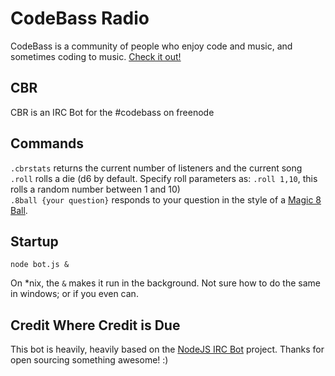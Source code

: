 # CodeBass Radio

CodeBass is a community of people who enjoy code and music, and sometimes coding to music. [Check it out!][codebass]

## CBR
CBR is an IRC Bot for the #codebass on freenode

## Commands
`.cbrstats` returns the current number of listeners and the current song
<br/>`.roll` rolls a die (d6 by default. Specify roll parameters as: `.roll 1,10`, this rolls a random number between 1 and 10)
<br/>`.8ball {your question}` responds to your question in the style of a [Magic 8 Ball][eightball].

## Startup

	node bot.js &

On *nix, the `&` makes it run in the background. Not sure how to do the same in windows; or if you even can.

## Credit Where Credit is Due

This bot is heavily, heavily based on the [NodeJS IRC Bot][nodebot] project. Thanks for open sourcing something awesome! :)

[codebass]: http://www.codebassradio.net
[nodebot]: https://github.com/michaelowens/NodeJS-IRC-Bot
[eightball]: http://en.wikipedia.org/wiki/Magic_8_ball
